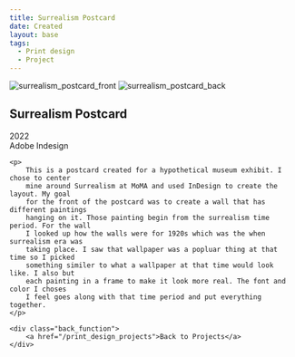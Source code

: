 ```yaml
---
title: Surrealism Postcard
date: Created
layout: base
tags:
  - Print design
  - Project
---
```


<div class="surrealism_project_images">
    <img src="/images/surrealism_postcard_front.jpg" alt="surrealism_postcard_front">
    <img src="/images/surrealism_postcard_back.jpg" alt="surrealism_postcard_back">
</div>

<div class="project_bio">
    <h2>Surrealism Postcard</h2>
    <p>
        2022
        <br>
        Adobe Indesign
    </p>

    <p>
        This is a postcard created for a hypothetical museum exhibit. I chose to center
        mine around Surrealism at MoMA and used InDesign to create the layout. My goal 
        for the front of the postcard was to create a wall that has different paintings 
        hanging on it. Those painting begin from the surrealism time period. For the wall 
        I looked up how the walls were for 1920s which was the when surrealism era was 
        taking place. I saw that wallpaper was a popluar thing at that time so I picked 
        something similer to what a wallpaper at that time would look like. I also but 
        each painting in a frame to make it look more real. The font and color I choses 
        I feel goes along with that time period and put everything together.
    </p>

    <div class="back_function">
        <a href="/print_design_projects">Back to Projects</a>
    </div>
</div>